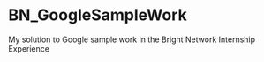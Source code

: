 # BN_GoogleSampleWork
My solution to Google sample work in the Bright Network Internship Experience  
